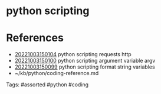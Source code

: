 # python scripting

# References
- [20221003150104](/zet/20221003150104/README.md) python scripting requests http
- [20221003150100](/zet/20221003150100/README.md) python scripting argument variable argv
- [20221003150099](/zet/20221003150099/README.md) python scripting format string variables
- ~/kb/python/coding-reference.md

Tags:
    #assorted #python #coding
